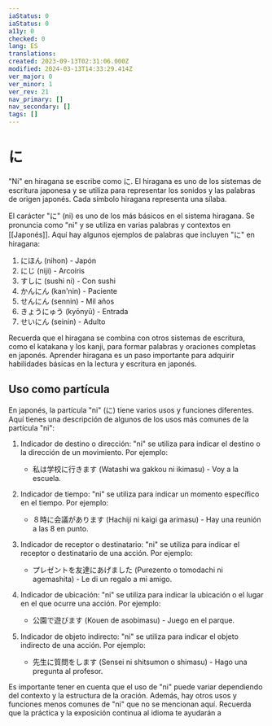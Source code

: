 ```yaml
---
iaStatus: 0
iaStatus: 0
a11y: 0
checked: 0
lang: ES
translations: 
created: 2023-09-13T02:31:06.000Z
modified: 2024-03-13T14:33:29.414Z
ver_major: 0
ver_minor: 1
ver_rev: 21
nav_primary: []
nav_secondary: []
tags: []
---
```

# に

"Ni" en hiragana se escribe como に. El hiragana es uno de los sistemas de escritura japonesa y se utiliza para representar los sonidos y las palabras de origen japonés. Cada símbolo hiragana representa una sílaba.

El carácter "に" (ni) es uno de los más básicos en el sistema hiragana. Se pronuncia como "ni" y se utiliza en varias palabras y contextos en [[Japonés]]. Aquí hay algunos ejemplos de palabras que incluyen "に" en hiragana:

1.  にほん (nihon) - Japón
2.  にじ (niji) - Arcoíris
3.  すしに (sushi ni) - Con sushi
4.  かんにん (kan'nin) - Paciente
5.  せんにん (sennin) - Mil años
6.  きょうにゅう (kyōnyū) - Entrada
7.  せいにん (seinin) - Adulto

Recuerda que el hiragana se combina con otros sistemas de escritura, como el katakana y los kanji, para formar palabras y oraciones completas en japonés. Aprender hiragana es un paso importante para adquirir habilidades básicas en la lectura y escritura en japonés.

## Uso como partícula

En japonés, la partícula "ni" (に) tiene varios usos y funciones diferentes. Aquí tienes una descripción de algunos de los usos más comunes de la partícula "ni":

1. Indicador de destino o dirección: "ni" se utiliza para indicar el destino o la dirección de un movimiento. Por ejemplo:
    
    - 私は学校に行きます (Watashi wa gakkou ni ikimasu) - Voy a la escuela.
2. Indicador de tiempo: "ni" se utiliza para indicar un momento específico en el tiempo. Por ejemplo:
    
    - ８時に会議があります (Hachiji ni kaigi ga arimasu) - Hay una reunión a las 8 en punto.
3. Indicador de receptor o destinatario: "ni" se utiliza para indicar el receptor o destinatario de una acción. Por ejemplo:
    
    - プレゼントを友達にあげました (Purezento o tomodachi ni agemashita) - Le di un regalo a mi amigo.
4. Indicador de ubicación: "ni" se utiliza para indicar la ubicación o el lugar en el que ocurre una acción. Por ejemplo:
    
    - 公園で遊びます (Kouen de asobimasu) - Juego en el parque.
5. Indicador de objeto indirecto: "ni" se utiliza para indicar el objeto indirecto de una acción. Por ejemplo:
    
    - 先生に質問をします (Sensei ni shitsumon o shimasu) - Hago una pregunta al profesor.

Es importante tener en cuenta que el uso de "ni" puede variar dependiendo del contexto y la estructura de la oración. Además, hay otros usos y funciones menos comunes de "ni" que no se mencionan aquí. Recuerda que la práctica y la exposición continua al idioma te ayudarán a